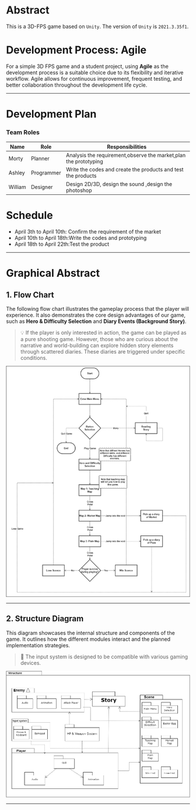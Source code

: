 # Abstract

This is a 3D-FPS game based on `Unity`. The version of `Unity` is `2021.3.35f1`.

# Development Process: Agile

For a simple 3D FPS game and a student project, using **Agile** as the development process is a suitable choice due to its flexibility and iterative workflow. Agile allows for continuous improvement, frequent testing, and better collaboration throughout the development life cycle.

---

# Development Plan  
### Team Roles  
| Name  | Role      | Responsibilities |  
|-------|-----------|------------------|  
| Morty | Planner  | Analysis the requirement,observe the market,plan the prototyping|  
| Ashley| Programmer |Write the codes and create the products and test the products|  
|William| Designer |Design 2D/3D, design the sound ,design the photoshop|

# Schedule  
- April 3th to April 10th: Confirm the requirement of the market  
- April 10th to April 18th:Write the codes and prototyping
- April 18th to April 22th:Test the product

---

# Graphical Abstract

## 1. Flow Chart

The following flow chart illustrates the gameplay process that the player will experience. It also demonstrates the core design advantages of our game, such as **Hero & Difficulty Selection** and **Diary Events (Background Story)**.

> 💡 If the player is only interested in action, the game can be played as a pure shooting game. However, those who are curious about the narrative and world-building can explore hidden story elements through scattered diaries. These diaries are triggered under specific conditions.

![Flow Chart](Documentation/Flow.drawio.png)

---

## 2. Structure Diagram

This diagram showcases the internal structure and components of the game. It outlines how the different modules interact and the planned implementation strategies.

> 🔧 The input system is designed to be compatible with various gaming devices.


![Structure Diagram](Documentation/Structure.drawio.png)

---

